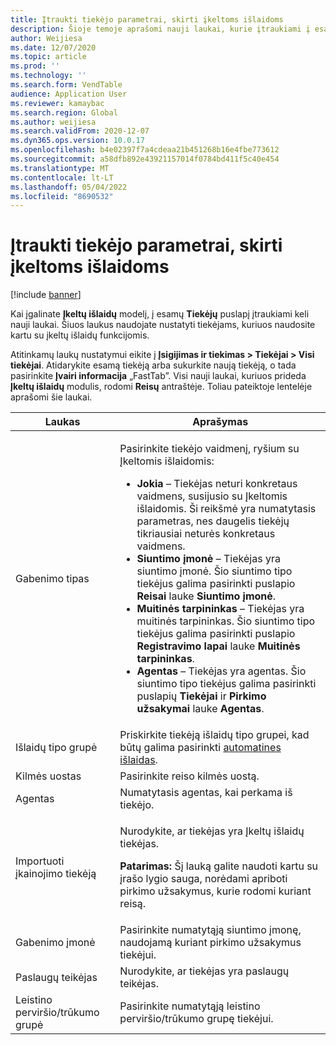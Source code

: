 ```yaml
---
title: Įtraukti tiekėjo parametrai, skirti įkeltoms išlaidoms
description: Šioje temoje aprašomi nauji laukai, kurie įtraukiami į esamų tiekėjų puslapį, kai įgalinate įkeltų išlaidų modulį. Šiuos laukus naudojate nustatyti tiekėjams, kuriuos naudosite kartu su įkeltų išlaidų funkcijomis.
author: Weijiesa
ms.date: 12/07/2020
ms.topic: article
ms.prod: ''
ms.technology: ''
ms.search.form: VendTable
audience: Application User
ms.reviewer: kamaybac
ms.search.region: Global
ms.author: weijiesa
ms.search.validFrom: 2020-12-07
ms.dyn365.ops.version: 10.0.17
ms.openlocfilehash: b4e02397f7a4cdeaa21b451268b16e4fbe773612
ms.sourcegitcommit: a58dfb892e43921157014f0784bd411f5c40e454
ms.translationtype: MT
ms.contentlocale: lt-LT
ms.lasthandoff: 05/04/2022
ms.locfileid: "8690532"
---
```

# <a name="vendor-settings-added-for-landed-cost"></a>Įtraukti tiekėjo parametrai, skirti įkeltoms išlaidoms

[!include [banner](../../includes/banner.md)]

Kai įgalinate **Įkeltų išlaidų** modelį, į esamų **Tiekėjų** puslapį įtraukiami keli nauji laukai. Šiuos laukus naudojate nustatyti tiekėjams, kuriuos naudosite kartu su įkeltų išlaidų funkcijomis.

Atitinkamų laukų nustatymui eikite į **Įsigijimas ir tiekimas \> Tiekėjai \> Visi tiekėjai**. Atidarykite esamą tiekėją arba sukurkite naują tiekėją, o tada pasirinkite **Įvairi informacija** „FastTab”. Visi nauji laukai, kuriuos prideda **Įkeltų išlaidų** modulis, rodomi **Reisų** antraštėje. Toliau pateiktoje lentelėje aprašomi šie laukai.

| Laukas | Aprašymas |
|---|---|
| Gabenimo tipas | <p>Pasirinkite tiekėjo vaidmenį, ryšium su Įkeltomis išlaidomis:</p><ul><li>**Jokia** – Tiekėjas neturi konkretaus vaidmens, susijusio su Įkeltomis išlaidomis. Ši reikšmė yra numatytasis parametras, nes daugelis tiekėjų tikriausiai neturės konkretaus vaidmens.</li><li>**Siuntimo įmonė** – Tiekėjas yra siuntimo įmonė. Šio siuntimo tipo tiekėjus galima pasirinkti puslapio **Reisai** lauke **Siuntimo įmonė**.</li><li>**Muitinės tarpininkas** – Tiekėjas yra muitinės tarpininkas. Šio siuntimo tipo tiekėjus galima pasirinkti puslapio **Registravimo lapai** lauke **Muitinės tarpininkas**.</li><li>**Agentas** – Tiekėjas yra agentas. Šio siuntimo tipo tiekėjus galima pasirinkti puslapių **Tiekėjai** ir **Pirkimo užsakymai** lauke **Agentas**.</li></ul> |
| Išlaidų tipo grupė | Priskirkite tiekėją išlaidų tipo grupei, kad būtų galima pasirinkti [automatines išlaidas](auto-cost-setup.md). |
| Kilmės uostas | Pasirinkite reiso kilmės uostą. |
| Agentas | Numatytasis agentas, kai perkama iš tiekėjo. |
| Importuoti įkainojimo tiekėją | <p>Nurodykite, ar tiekėjas yra Įkeltų išlaidų tiekėjas.</p><p>**Patarimas:** Šį lauką galite naudoti kartu su įrašo lygio sauga, norėdami apriboti pirkimo užsakymus, kurie rodomi kuriant reisą.</p> |
| Gabenimo įmonė | Pasirinkite numatytąją siuntimo įmonę, naudojamą kuriant pirkimo užsakymus tiekėjui. |
| Paslaugų teikėjas | Nurodykite, ar tiekėjas yra paslaugų teikėjas. |
| Leistino perviršio/trūkumo grupė | Pasirinkite numatytąją leistino perviršio/trūkumo grupę tiekėjui. |
